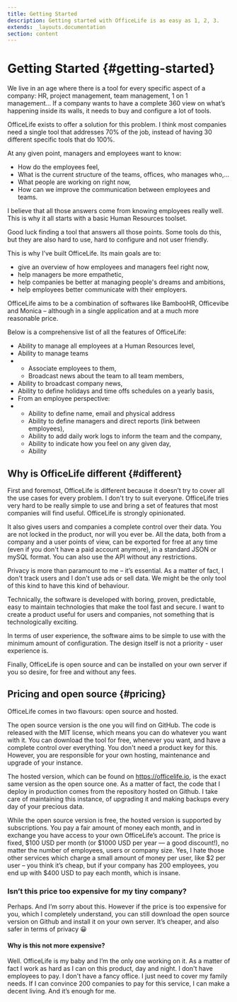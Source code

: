 ```yaml
---
title: Getting Started
description: Getting started with OfficeLife is as easy as 1, 2, 3.
extends: _layouts.documentation
section: content
---
```


# Getting Started {#getting-started}

We live in an age where there is a tool for every specific aspect of a company: HR, project management, team management, 1 on 1 management… If a company wants to have a complete 360 view on what’s happening inside its walls, it needs to buy and configure a lot of tools.

OfficeLife exists to offer a solution for this problem. I think most companies need a single tool that addresses 70% of the job, instead of having 30 different specific tools that do 100%.

At any given point, managers and employees want to know:

<ul>
  <li class="ml-4 pl-1">How do the employees feel,</li>
  <li class="ml-4 pl-1">What is the current structure of the teams, offices, who manages who,…</li>
  <li class="ml-4 pl-1">What people are working on right now,</li>
  <li class="ml-4 pl-1">How can we improve the communication between employees and teams.</li>
</ul>

I believe that all those answers come from knowing employees really well. This is why it all starts with a basic Human Resources toolset.

Good luck finding a tool that answers all those points. Some tools do this, but they are also hard to use, hard to configure and not user friendly.

This is why I’ve built OfficeLife. Its main goals are to:

<ul>
  <li class="ml-4 pl-1">give an overview of how employees and managers feel right now,</li>
  <li class="ml-4 pl-1">help managers be more empathetic,</li>
  <li class="ml-4 pl-1">help companies be better at managing people's dreams and ambitions,</li>
  <li class="ml-4 pl-1">help employees better communicate with their employers.</li>
</ul>

OfficeLife aims to be a combination of softwares like BambooHR, Officevibe and Monica – although in a single application and at a much more reasonable price.

Below is a comprehensive list of all the features of OfficeLife:

<ul>
  <li class="ml-4 pl-1">Ability to manage all employees at a Human Resources level,</li>
  <li class="ml-4 pl-1">Ability to manage teams</li>
  <li class="ml-4 pl-1 list-none">
    <ul>
      <li class="ml-4 pl-1">Associate employees to them,</li>
      <li class="ml-4 pl-1">Broadcast news about the team to all team members,</li>
    </ul>
  </li>
  <li class="ml-4 pl-1">Ability to broadcast company news,</li>
  <li class="ml-4 pl-1">Ability to define holidays and time offs schedules on a yearly basis,</li>
  <li class="ml-4 pl-1">From an employee perspective:</li>
  <li class="ml-4 pl-1 list-none">
    <ul>
      <li class="ml-4 pl-1">Ability to define name, email and physical address</li>
      <li class="ml-4 pl-1">Ability to define managers and direct reports (link between employees),</li>
      <li class="ml-4 pl-1">Ability to add daily work logs to inform the team and the company,</li>
      <li class="ml-4 pl-1">Ability to indicate how you feel on any given day,</li>
      <li class="ml-4 pl-1">Ability</li>
    </ul>
  </li>
</ul>

## Why is OfficeLife different {#different}

First and foremost, OfficeLife is different because it doesn’t try to cover all the use cases for every problem. I don't try to suit everyone. OfficeLife tries very hard to be really simple to use and bring a set of features that most companies will find useful. OfficeLife is strongly opinionated.

It also gives users and companies a complete control over their data. You are not locked in the product, nor will you ever be. All the data, both from a company and a user points of view, can be exported for free at any time (even if you don't have a paid account anymore), in a standard JSON or mySQL format. You can also use the API without any restrictions.

Privacy is more than paramount to me – it’s essential. As a matter of fact, I don't track users and I don't use ads or sell data. We might be the only tool of this kind to have this kind of behaviour.

Technically, the software is developed with boring, proven, predictable, easy to maintain technologies that make the tool fast and secure. I want to create a product useful for users and companies, not something that is technologically exciting.

In terms of user experience, the software aims to be simple to use with the minimum amount of configuration. The design itself is not a priority - user experience is.

Finally, OfficeLife is open source and can be installed on your own server if you so desire, for free and without any fees.

## Pricing and open source {#pricing}

OfficeLife comes in two flavours: open source and hosted.

The open source version is the one you will find on GitHub. The code is released with the MIT license, which means you can do whatever you want with it. You can download the tool for free, whenever you want, and have a complete control over everything. You don't need a product key for this. However, you are responsible for your own hosting, maintenance and upgrade of your instance.

The hosted version, which can be found on https://officelife.io, is the exact same version as the open source one. As a matter of fact, the code that I deploy in production comes from the repository hosted on Github. I take care of maintaining this instance, of upgrading it and making backups every day of your precious data.

While the open source version is free, the hosted version is supported by subscriptions. You pay a fair amount of money each month, and in exchange you have access to your own OfficeLife’s account. The price is fixed, $100 USD per month (or $1000 USD per year — a good discount!), no matter the number of employees, users or company size. Yes, I hate those other services which charge a small amount of money per user, like $2 per user – you think it’s cheap, but if your company has 200 employees, you end up with $400 USD to pay each month, which is insane.

### Isn’t this price too expensive for my tiny company?

Perhaps. And I’m sorry about this. However if the price is too expensive for you, which I completely understand, you can still download the open source version on Github and install it on your own server. It’s cheaper, and also safer in terms of privacy 😀

#### Why is this not more expensive?

Well. OfficeLife is my baby and I’m the only one working on it. As a matter of fact I work as hard as I can on this product, day and night. I don't have employees to pay. I don't have a fancy office. I just need to cover my family needs. If I can convince 200 companies to pay for this service, I can make a decent living. And it’s enough for me.